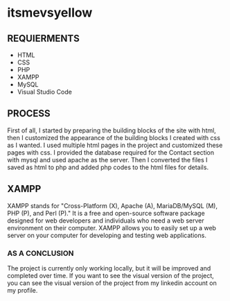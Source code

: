 # itsmevsyellow

## REQUIERMENTS
- HTML
- CSS
- PHP
- XAMPP
- MySQL
- Visual Studio Code

## PROCESS
First of all, I started by preparing the building blocks of the site with html, then I customized the appearance of the building blocks I created with css as I wanted. I used multiple html pages in the project and customized these pages with css. I provided the database required for the Contact section with mysql and used apache as the server. Then I converted the files I saved as html to php and added php codes to the html files for details.

## XAMPP
XAMPP stands for "Cross-Platform (X), Apache (A), MariaDB/MySQL (M), PHP (P), and Perl (P)." It is a free and open-source software package designed for web developers and individuals who need a web server environment on their computer. XAMPP allows you to easily set up a web server on your computer for developing and testing web applications.

### AS A CONCLUSION
The project is currently only working locally, but it will be improved and completed over time. If you want to see the visual version of the project, you can see the visual version of the project from my linkedin account on my profile.

